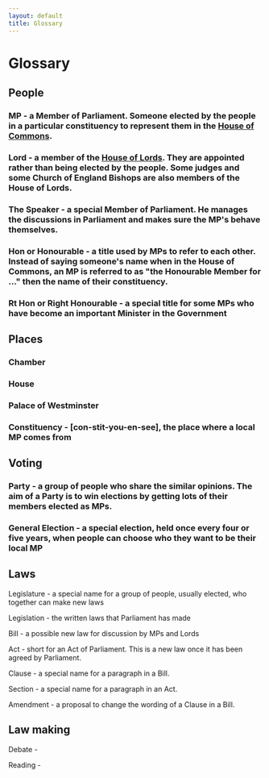 ```yaml
---
layout: default
title: Glossary
---
```


# Glossary

## People

### MP - a Member of Parliament. Someone elected by the people in a particular constituency to represent them in the [House of Commons](commons.html).

### Lord - a member of the [House of Lords](lords.html). They are appointed rather than being elected by the people. Some judges and some Church of England Bishops are also members of the House of Lords.

### The Speaker - a special Member of Parliament. He manages the discussions in Parliament and makes sure the MP's behave themselves.

### Hon or Honourable - a title used by MPs to refer to each other. Instead of saying someone's name when in the House of Commons, an MP is referred to as "the Honourable Member for ..." then the name of their constituency.

### Rt Hon or Right Honourable - a special title for some MPs who have become an important Minister in the Government 

## Places

### Chamber

### House

### Palace of Westminster

### Constituency - [con-stit-you-en-see], the place where a local MP comes from

## Voting

### Party - a group of people who share the similar opinions. The aim of a Party is to win elections by getting lots of their members elected as MPs.

### General Election - a special election, held once every four or five years, when people can choose who they want to be their local MP

## Laws

Legislature - a special name for a group of people, usually elected, who together can make new laws

Legislation - the written laws that Parliament has made

Bill - a possible new law for discussion by MPs and Lords
 
Act - short for an Act of Parliament. This is a new law once it has been agreed by Parliament.

Clause - a special name for a paragraph in a Bill.

Section - a special name for a paragraph in an Act.

Amendment - a proposal to change the wording of a Clause in a Bill.


## Law making

Debate - 

Reading - 
